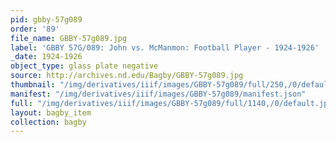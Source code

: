 ```yaml
---
pid: gbby-57g089
order: '89'
file_name: GBBY-57g089.jpg
label: 'GBBY 57G/089: John vs. McManmon: Football Player - 1924-1926'
_date: 1924-1926
object_type: glass plate negative
source: http://archives.nd.edu/Bagby/GBBY-57g089.jpg
thumbnail: "/img/derivatives/iiif/images/GBBY-57g089/full/250,/0/default.jpg"
manifest: "/img/derivatives/iiif/images/GBBY-57g089/manifest.json"
full: "/img/derivatives/iiif/images/GBBY-57g089/full/1140,/0/default.jpg"
layout: bagby_item
collection: bagby
---
```

